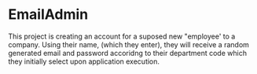 # EmailAdmin
This project is creating an account for a suposed new "employee' to a company. Using their name, (which they enter), they will receive a random generated email and password accoridng to their department code which they initially select upon application execution. 

